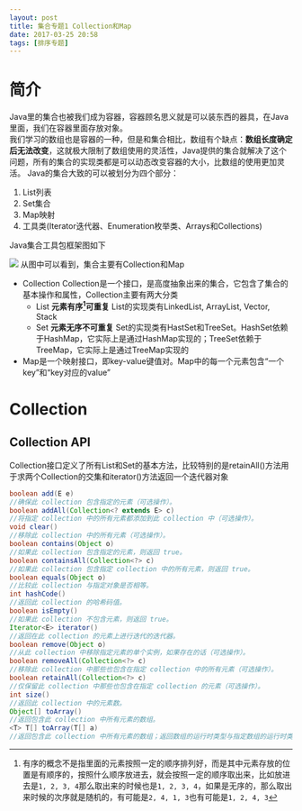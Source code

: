 ```yaml
---
layout: post
title: 集合专题1 Collection和Map
date: 2017-03-25 20:58
tags: [排序专题]
---
```

# 简介
Java里的集合也被我们成为容器，容器顾名思义就是可以装东西的器具，在Java里面，我们在容器里面存放对象。  
我们学习的数组也是容器的一种，但是和集合相比，数组有个缺点：**数组长度确定后无法改变**，这就极大限制了数组使用的灵活性，Java提供的集合就解决了这个问题，所有的集合的实现类都是可以动态改变容器的大小，比数组的使用更加灵活。
Java的集合大致的可以被划分为四个部分：
1. List列表
2. Set集合
3. Map映射
4. 工具类(Iterator迭代器、Enumeration枚举类、Arrays和Collections)

Java集合工具包框架图如下

![](http://olwt21mf4.bkt.clouddn.com/17-3-25/82042258-file_1490420009660_350c.jpg)
从图中可以看到，集合主要有Collection和Map
- Collection
Collection是一个接口，是高度抽象出来的集合，它包含了集合的基本操作和属性，Collection主要有两大分类
    - List **元素有序[^1x]可重复**
    List的实现类有LinkedList, ArrayList, Vector, Stack
    - Set **元素无序不可重复**
    Set的实现类有HastSet和TreeSet。HashSet依赖于HashMap，它实际上是通过HashMap实现的；TreeSet依赖于TreeMap，它实际上是通过TreeMap实现的
- Map是一个映射接口，即key-value键值对。Map中的每一个元素包含“一个key”和“key对应的value”

# Collection
## Collection API
Collection接口定义了所有List和Set的基本方法，比较特别的是retainAll()方法用于求两个Collection的交集和iterator()方法返回一个迭代器对象
```java
boolean add(E e) 
//确保此 collection 包含指定的元素（可选操作）。 
boolean addAll(Collection<? extends E> c) 
//将指定 collection 中的所有元素都添加到此 collection 中（可选操作）。 
void clear() 
//移除此 collection 中的所有元素（可选操作）。 
boolean contains(Object o) 
//如果此 collection 包含指定的元素，则返回 true。 
boolean containsAll(Collection<?> c) 
//如果此 collection 包含指定 collection 中的所有元素，则返回 true。 
boolean equals(Object o) 
//比较此 collection 与指定对象是否相等。 
int hashCode() 
//返回此 collection 的哈希码值。 
boolean isEmpty() 
//如果此 collection 不包含元素，则返回 true。 
Iterator<E> iterator() 
//返回在此 collection 的元素上进行迭代的迭代器。 
boolean remove(Object o) 
//从此 collection 中移除指定元素的单个实例，如果存在的话（可选操作）。 
boolean removeAll(Collection<?> c) 
//移除此 collection 中那些也包含在指定 collection 中的所有元素（可选操作）。 
boolean retainAll(Collection<?> c) 
//仅保留此 collection 中那些也包含在指定 collection 的元素（可选操作）。 
int size() 
//返回此 collection 中的元素数。 
Object[] toArray() 
//返回包含此 collection 中所有元素的数组。 
<T> T[] toArray(T[] a) 
//返回包含此 collection 中所有元素的数组；返回数组的运行时类型与指定数组的运行时类型相同。 
```


[^1x]: 有序的概念不是指里面的元素按照一定的顺序排列好，而是其中元素存放的位置是有顺序的，按照什么顺序放进去，就会按照一定的顺序取出来，比如放进去是`1, 2, 3, 4`那么取出来的时候也是`1, 2, 3, 4`，如果是无序的，那么取出来时候的次序就是随机的，有可能是`2, 4, 1, 3`也有可能是`1, 2, 4, 3`